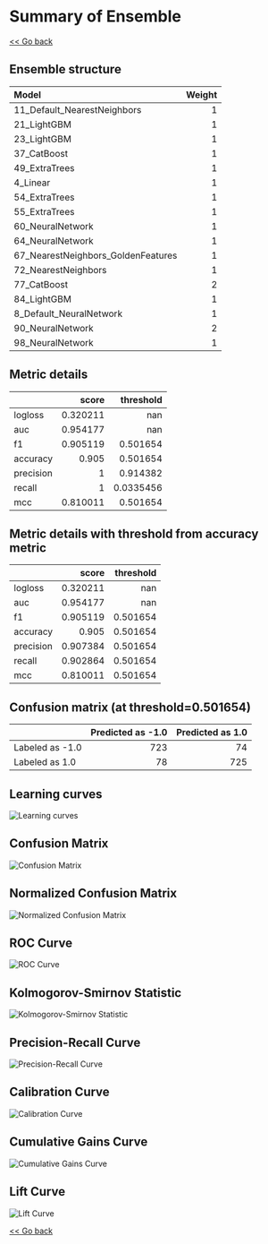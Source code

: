 # Summary of Ensemble

[<< Go back](../README.md)


## Ensemble structure
| Model                              |   Weight |
|:-----------------------------------|---------:|
| 11_Default_NearestNeighbors        |        1 |
| 21_LightGBM                        |        1 |
| 23_LightGBM                        |        1 |
| 37_CatBoost                        |        1 |
| 49_ExtraTrees                      |        1 |
| 4_Linear                           |        1 |
| 54_ExtraTrees                      |        1 |
| 55_ExtraTrees                      |        1 |
| 60_NeuralNetwork                   |        1 |
| 64_NeuralNetwork                   |        1 |
| 67_NearestNeighbors_GoldenFeatures |        1 |
| 72_NearestNeighbors                |        1 |
| 77_CatBoost                        |        2 |
| 84_LightGBM                        |        1 |
| 8_Default_NeuralNetwork            |        1 |
| 90_NeuralNetwork                   |        2 |
| 98_NeuralNetwork                   |        1 |

## Metric details
|           |    score |   threshold |
|:----------|---------:|------------:|
| logloss   | 0.320211 | nan         |
| auc       | 0.954177 | nan         |
| f1        | 0.905119 |   0.501654  |
| accuracy  | 0.905    |   0.501654  |
| precision | 1        |   0.914382  |
| recall    | 1        |   0.0335456 |
| mcc       | 0.810011 |   0.501654  |


## Metric details with threshold from accuracy metric
|           |    score |   threshold |
|:----------|---------:|------------:|
| logloss   | 0.320211 |  nan        |
| auc       | 0.954177 |  nan        |
| f1        | 0.905119 |    0.501654 |
| accuracy  | 0.905    |    0.501654 |
| precision | 0.907384 |    0.501654 |
| recall    | 0.902864 |    0.501654 |
| mcc       | 0.810011 |    0.501654 |


## Confusion matrix (at threshold=0.501654)
|                 |   Predicted as -1.0 |   Predicted as 1.0 |
|:----------------|--------------------:|-------------------:|
| Labeled as -1.0 |                 723 |                 74 |
| Labeled as 1.0  |                  78 |                725 |

## Learning curves
![Learning curves](learning_curves.png)
## Confusion Matrix

![Confusion Matrix](confusion_matrix.png)


## Normalized Confusion Matrix

![Normalized Confusion Matrix](confusion_matrix_normalized.png)


## ROC Curve

![ROC Curve](roc_curve.png)


## Kolmogorov-Smirnov Statistic

![Kolmogorov-Smirnov Statistic](ks_statistic.png)


## Precision-Recall Curve

![Precision-Recall Curve](precision_recall_curve.png)


## Calibration Curve

![Calibration Curve](calibration_curve_curve.png)


## Cumulative Gains Curve

![Cumulative Gains Curve](cumulative_gains_curve.png)


## Lift Curve

![Lift Curve](lift_curve.png)



[<< Go back](../README.md)
